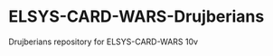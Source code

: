 ELSYS-CARD-WARS-Drujberians
===========================

Drujberians repository for ELSYS-CARD-WARS 10v
